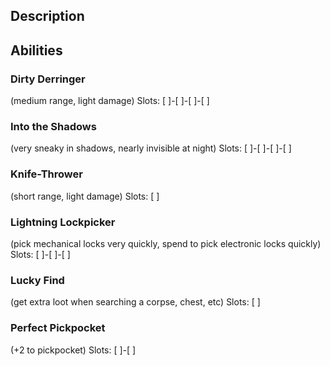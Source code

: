 ## Description

## Abilities
### Dirty Derringer
(medium range, light damage)
Slots: [ ]-[ ]-[ ]-[ ]

### Into the Shadows
(very sneaky in shadows, nearly invisible at night)
Slots: [ ]-[ ]-[ ]-[ ]

### Knife-Thrower
(short range, light damage)
Slots: [ ]

### Lightning Lockpicker
(pick mechanical locks very quickly, spend to pick electronic locks quickly)
Slots: [ ]-[ ]-[ ]

### Lucky Find
(get extra loot when searching a corpse, chest, etc)
Slots: [ ]

### Perfect Pickpocket
(+2 to pickpocket)
Slots: [ ]-[ ]
